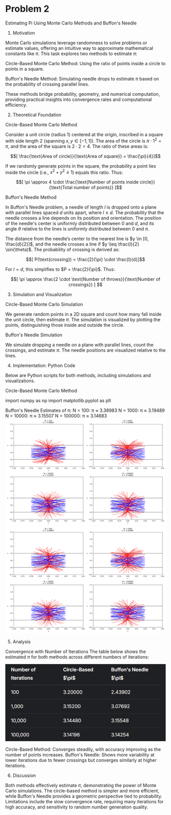 # Problem 2
Estimating Pi Using Monte Carlo Methods and Buffon's Needle

1. Motivation

Monte Carlo simulations leverage randomness to solve problems or estimate values, offering an intuitive way to approximate mathematical constants like $\pi$. This task explores two methods to estimate $\pi$:





Circle-Based Monte Carlo Method: Using the ratio of points inside a circle to points in a square.



Buffon's Needle Method: Simulating needle drops to estimate $\pi$ based on the probability of crossing parallel lines.

These methods bridge probability, geometry, and numerical computation, providing practical insights into convergence rates and computational efficiency.

2. Theoretical Foundation

Circle-Based Monte Carlo Method

Consider a unit circle (radius 1) centered at the origin, inscribed in a square with side length 2 (spanning $x, y \in [-1, 1]$). The area of the circle is $\pi \cdot 1^2 = \pi$, and the area of the square is $2 \cdot 2 = 4$. The ratio of these areas is:

$$[ \frac{\text{Area of circle}}{\text{Area of square}} = \frac{\pi}{4}]$$

If we randomly generate points in the square, the probability a point lies inside the circle (i.e., $x^2 + y^2 \leq 1$) equals this ratio. Thus:

$$[ \pi \approx 4 \cdot \frac{\text{Number of points inside circle}}{\text{Total number of points}} ]$$

Buffon's Needle Method

In Buffon's Needle problem, a needle of length $l$ is dropped onto a plane with parallel lines spaced $d$ units apart, where $l \leq d$. The probability that the needle crosses a line depends on its position and orientation. The position of the needle's center is uniformly distributed between 0 and $d$, and its angle $\theta$ relative to the lines is uniformly distributed between 0 and $\pi$.

The distance from the needle’s center to the nearest line is $y \in [0, \frac{d}{2}]$, and the needle crosses a line if $y \leq \frac{l}{2} \sin(\theta)$. The probability of crossing is derived as:

$$[ P(\text{crossing}) = \frac{2}{\pi} \cdot \frac{l}{d}]$$

For $l = d$, this simplifies to $P = \frac{2}{\pi}$. Thus:

$$[ \pi \approx \frac{2 \cdot \text{Number of throws}}{\text{Number of crossings}} ] $$

3. Simulation and Visualization

Circle-Based Monte Carlo Simulation

We generate random points in a 2D square and count how many fall inside the unit circle, then estimate $\pi$. The simulation is visualized by plotting the points, distinguishing those inside and outside the circle.

Buffon's Needle Simulation

We simulate dropping a needle on a plane with parallel lines, count the crossings, and estimate $\pi$. The needle positions are visualized relative to the lines.

4. Implementation: Python Code

Below are Python scripts for both methods, including simulations and visualizations.

Circle-Based Monte Carlo Method

 import numpy as np import matplotlib.pyplot as plt

Buffon's Needle Estimates of π:
N = 100: π ≈ 3.38983
N = 1000: π ≈ 3.19489
N = 10000: π ≈ 3.15507
N = 100000: π ≈ 3.14683
![alt text](image-1.png)
![alt text](image-2.png)

5. Analysis

Convergence with Number of Iterations
The table below shows the estimated $\pi$ for both methods across different numbers of iterations:

![alt text](<Screenshot 2025-04-23 170811.png>)

Circle-Based Method: Converges steadily, with accuracy improving as the number of points increases.
Buffon's Needle: Shows more variability at lower iterations due to fewer crossings but converges similarly at higher iterations.

6. Discussion

Both methods effectively estimate $\pi$, demonstrating the power of Monte Carlo simulations. The circle-based method is simpler and more efficient, while Buffon's Needle provides a geometric perspective tied to probability. Limitations include the slow convergence rate, requiring many iterations for high accuracy, and sensitivity to random number generation quality.

